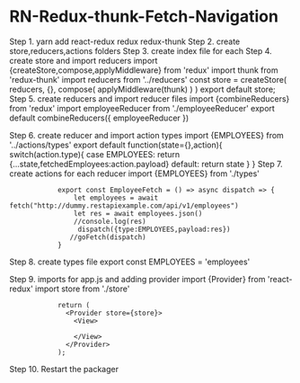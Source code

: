 # RN-Redux-thunk-Fetch-Navigation
Step 1. yarn add react-redux redux redux-thunk
Step 2. create store,reducers,actions folders
Step 3. create index file for each
Step 4. create store and import reducers
              import {createStore,compose,applyMiddleware} from 'redux'
              import thunk from 'redux-thunk'
              import reducers from '../reducers'
              const store =  createStore(
                  reducers,
                  {},
                  compose(
                      applyMiddleware(thunk)
                  )
              )
              export default store;
Step 5.  create reducers and import reducer files
                import {combineReducers} from 'redux'
                import employeeReducer from './employeeReducer'
                export default combineReducers({
                    employeeReducer
                })
                
Step 6. create reducer and import action types
               import {EMPLOYEES} from  '../actions/types'
                export default function(state={},action){
                    switch(action.type){
                        case EMPLOYEES:
                            return {...state,fetchedEmployees:action.payload}
                            default:
                                return state
                    }
                }
Step 7. create actions for each reducer
                import {EMPLOYEES} from './types'

                export const EmployeeFetch = () => async dispatch => {
                    let employees = await fetch("http://dummy.restapiexample.com/api/v1/employees")
                    let res = await employees.json()
                    //console.log(res)
                     dispatch({type:EMPLOYEES,payload:res})
                   //goFetch(dispatch)
                }
               
Step 8. create types file 
                export const   EMPLOYEES = 'employees'
                
Step 9. imports for app.js and adding provider
                import {Provider} from 'react-redux'
                import store from './store'
                
                return (
                  <Provider store={store}>
                    <View>
                      
                    </View>
                  </Provider>
                );
Step 10. Restart the packager         
